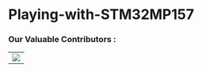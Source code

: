 # Playing-with-STM32MP157



### Our Valuable Contributors :
<table>
  <tr>
    <td>
      <a href="https://github.com/electrongonewild/Hacktoberfest-2021/graphs/contributors">
        <img src="https://contrib.rocks/image?repo=electrongonewild/Hacktoberfest-2021" />
      </a>
     </td>
  </tr>
</table>
